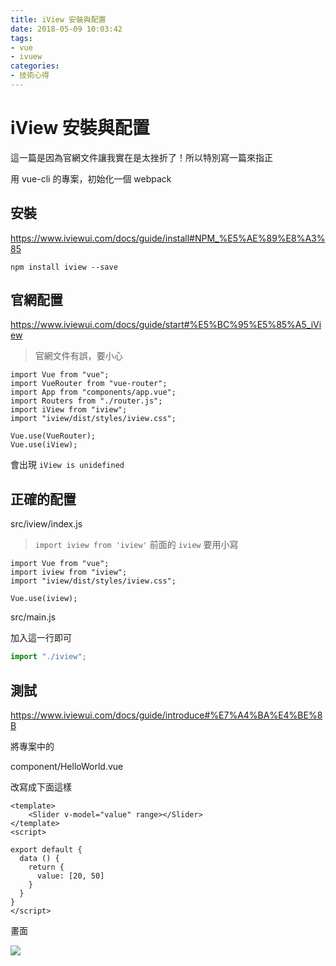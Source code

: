 ```yaml
---
title: iView 安裝與配置
date: 2018-05-09 10:03:42
tags:
- vue
- ivuew
categories:
- 技術心得
---
```


# iView 安裝與配置

這一篇是因為官網文件讓我實在是太挫折了！所以特別寫一篇來指正

用 vue-cli 的專案，初始化一個 webpack

## 安裝

https://www.iviewui.com/docs/guide/install#NPM_%E5%AE%89%E8%A3%85

```shell
npm install iview --save
```

## 官網配置

https://www.iviewui.com/docs/guide/start#%E5%BC%95%E5%85%A5_iView

> 官網文件有誤，要小心

```javascript=
import Vue from "vue";
import VueRouter from "vue-router";
import App from "components/app.vue";
import Routers from "./router.js";
import iView from "iview";
import "iview/dist/styles/iview.css";

Vue.use(VueRouter);
Vue.use(iView);
```

會出現 `iView is unidefined`

## 正確的配置

src/iview/index.js

> `import iview from 'iview'`
> 前面的 `iview` 要用小寫

```javascript=
import Vue from "vue";
import iview from "iview";
import "iview/dist/styles/iview.css";

Vue.use(iview);
```

src/main.js

加入這一行即可

```javascript
import "./iview";
```

## 測試

https://www.iviewui.com/docs/guide/introduce#%E7%A4%BA%E4%BE%8B

將專案中的

component/HelloWorld.vue

改寫成下面這樣

```html=
<template>
    <Slider v-model="value" range></Slider>
</template>
<script>

export default {
  data () {
    return {
      value: [20, 50]
    }
  }
}
</script>
```

畫面

![](https://i.imgur.com/fnrw5KI.png)
